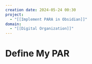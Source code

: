 ```yaml
---
creation date: 2024-05-24 00:30
project: 
  - "[[Implement PARA in Obsidian]]"
domain: 
  - "[[Digital Organization]]"
---
```

# Define My PAR
